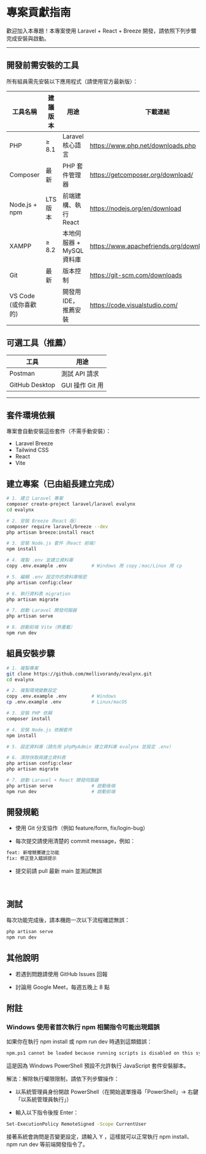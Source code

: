 # 專案貢獻指南

歡迎加入本專題！本專案使用 Laravel + React + Breeze 開發，請依照下列步驟完成安裝與啟動。

---

## 開發前需安裝的工具

所有組員需先安裝以下應用程式（請使用官方最新版）：

| 工具名稱       | 建議版本  | 用途                        | 下載連結                                      |
|---------------|--------------|-----------------------------|------------------------------------------------|
| PHP           | ≥ 8.1        | Laravel 核心語言             | https://www.php.net/downloads.php           |
| Composer      | 最新         | PHP 套件管理器               | https://getcomposer.org/download/          |
| Node.js + npm | LTS 版本     | 前端建構、執行 React         | https://nodejs.org/en/download             |
| XAMPP         | ≥ 8.2        | 本地伺服器 + MySQL 資料庫    | https://www.apachefriends.org/download.html  |
| Git           | 最新         | 版本控制                     | https://git-scm.com/downloads              |
| VS Code (或你喜歡的) |        | 開發用 IDE，推薦安裝         | https://code.visualstudio.com/     |

## 可選工具（推薦）

| 工具             | 用途                           |
|------------------|--------------------------------|
| Postman          | 測試 API 請求                   |
| GitHub Desktop   | GUI 操作 Git 用                |

---

## 套件環境依賴
專案會自動安裝這些套件（不需手動安裝）：

- Laravel Breeze
- Tailwind CSS
- React
- Vite

## 建立專案（已由組長建立完成）

```bash
# 1. 建立 Laravel 專案
composer create-project laravel/laravel evalynx
cd evalynx

# 2. 安裝 Breeze（React 版）
composer require laravel/breeze --dev
php artisan breeze:install react

# 3. 安裝 Node.js 套件（React 前端）
npm install

# 4. 複製 .env 並建立資料庫
copy .env.example .env         # Windows 用 copy；mac/Linux 用 cp

# 5. 編輯 .env 設定你的資料庫帳密
php artisan config:clear

# 6. 執行資料表 migration
php artisan migrate

# 7. 啟動 Laravel 開發伺服器
php artisan serve

# 8. 啟動前端 Vite（熱重載）
npm run dev
```

## 組員安裝步驟

```bash
# 1. 複製專案
git clone https://github.com/mellivorandy/evalynx.git
cd evalynx

# 2. 複製環境變數設定
copy .env.example .env         # Windows
cp .env.example .env           # Linux/macOS

# 3. 安裝 PHP 依賴
composer install

# 4. 安裝 Node.js 依賴套件
npm install

# 5. 設定資料庫（請先用 phpMyAdmin 建立資料庫 evalynx 並設定 .env）

# 6. 清除快取與建立資料表
php artisan config:clear
php artisan migrate

# 7. 啟動 Laravel + React 開發伺服器
php artisan serve              # 啟動後端
npm run dev                    # 啟動前端
```

## 開發規範
- 使用 Git 分支協作（例如 feature/form, fix/login-bug）

- 每次提交請使用清楚的 commit message，例如：
```bash
feat: 新增競賽建立功能
fix: 修正登入錯誤提示
```
- 提交前請 pull 最新 main 並測試無誤

<br>

## 測試
每次功能完成後，請本機跑一次以下流程確認無誤：

```bash
php artisan serve
npm run dev
```

## 其他說明
- 若遇到問題請使用 GitHub Issues 回報

- 討論用 Google Meet，每週五晚上 8 點

## 附註

### Windows 使用者首次執行 npm 相關指令可能出現錯誤
如果你在執行 npm install 或 npm run dev 時遇到這類錯誤：

```bash
npm.ps1 cannot be loaded because running scripts is disabled on this system.
```

這是因為 Windows PowerShell 預設不允許執行 JavaScript 套件安裝腳本。

解法：解除執行權限限制，請依下列步驟操作：

- 以系統管理員身份開啟 PowerShell（在開始選單搜尋「PowerShell」-> 右鍵「以系統管理員執行」）

- 輸入以下指令後按 Enter：

```bash
Set-ExecutionPolicy RemoteSigned -Scope CurrentUser
```

接著系統會詢問是否變更設定，請輸入 Y ，這樣就可以正常執行 npm install、npm run dev 等前端開發指令了。
